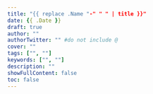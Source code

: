 ```yaml
---
title: "{{ replace .Name "-" " " | title }}"
date: {{ .Date }}
draft: true
author: ""
authorTwitter: "" #do not include @
cover: ""
tags: ["", ""]
keywords: ["", ""]
description: ""
showFullContent: false
toc: false
---
```


